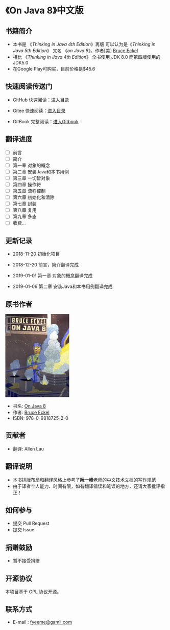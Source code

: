 # 《On Java 8》中文版

## 书籍简介

* 本书是 《*Thinking in Java 4th Edition*》再版 可以认为是《*Thinking in Java 5th Edition*》 又名 《*on Java 8*》。作者\[美\] [Bruce Eckel](https://github.com/BruceEckel)
* 相比 《*Thinking in Java 4th Edition*》 全书使用 JDK 8.0 而第四版使用的JDK5.0
* 在Google Play可购买，目前价格是$45.6
## 快速阅读传送门

- GitHub 快速阅读：[进入目录](https://github.com/LingCoder/OnJava8/blob/master/SUMMARY.md)

- Gitee 快速阅读：[进入目录](https://gitee.com/lingcoder/OnJava8/blob/master/SUMMARY.md)

- GitBook 完整阅读：[进入Gitbook](https://lingcoder.gitbook.io/onjava8)


## 翻译进度
- [ ] 前言 
- [ ] 简介 
- [ ] 第一章 对象的概念
- [ ] 第二章 安装Java和本书用例
- [ ] 第三章 一切皆对象
- [ ] 第四章 操作符
- [ ] 第五章 流程控制
- [ ] 第六章 初始化和清除
- [ ] 第七章 封装
- [ ] 第八章 复用
- [ ] 第九章 多态
- [ ] 收费...

## 更新记录

- 2018-11-20  初始化项目

- 2018-12-20 前言，简介翻译完成

- 2019-01-01 第一章 对象的概念翻译完成

- 2019-01-06 第二章 安装Java和本书用例翻译完成

## 原书作者

<img src="img/thumbnail.jpeg" width="200px" height="260px"  alt="thumbnail"/>

* 书名: [On Java 8](http://www.onjava8.com/)
* 作者: [Bruce Eckel](https://www.bruceeckel.com/) 
* ISBN: 978-0-9818725-2-0

## 贡献者

* 翻译: Allen Lau

## 翻译说明

* 本书排版布局和翻译风格上参考了**阮一峰**老师的[中文技术文档的写作规范](https://github.com/ruanyf/document-style-guide)
* 由于译者个人能力、时间有限，如有翻译错误和笔误的地方，还请大家批评指正！

## 如何参与

* 提交 Pull Request
* 提交 Issue


## 捐赠鼓励

* 暂不接受捐赠

## 开源协议

本项目基于 GPL 协议开源。

## 联系方式

* E-mail : <fyeeme@gamil.com>
